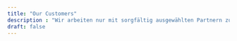 ```yaml
---
title: "Our Customers"
description : "Wir arbeiten nur mit sorgfältig ausgewählten Partnern zusammen, um unseren Kunden die besten Dienstleistungen anbieten zu können."
draft: false
---
```

